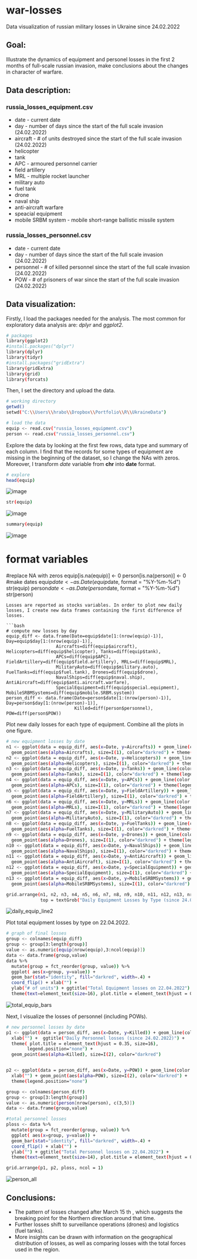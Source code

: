 # war-losses
Data visualization of russian military losses in Ukraine since 24.02.2022

## Goal:
Illustrate the dynamics of equipment and personel losses in the first 2 months of full-scale russian invasion, make conclusions about the changes in character of warfare. 

## Data description:

### russia_losses_equipment.csv

* date - current date
* day - number of days since the start of the full scale invasion (24.02.2022)
* aircraft - # of units destroyed since the start of the full scale invasion (24.02.2022)
* helicopter
* tank
* APC - armoured personnel carrier
* field artillery
* MRL - multiple rocket launcher
* military auto
* fuel tank
* drone
* naval ship
* anti-aircraft warfare
* speacial equipment
* mobile SRBM system - mobile short-range ballistic missile system


### russia_losses_personnel.csv

* date - current date
* day - number of days since the start of the full scale invasion (24.02.2022)
* personnel - # of killed personnel since the start of the full scale invasion (24.02.2022)
* POW - # of prisoners of war since the start of the full scale invasion (24.02.2022)


## Data visualization:

Firstly, I load the packages needed for the analysis. The most common for exploratory data analysis are: *dplyr* and *ggplot2*.

```bash
# packages
library(ggplot2)
#install.packages("dplyr")
library(dplyr)
library(tidyr)
#install.packages("gridExtra")
library(gridExtra)
library(grid)
library(forcats)
```

Then, I set the directory and upload the data.

```bash
# working directory
getwd()
setwd("C:\\Users\\hrabo\\Dropbox\\Portfolio\\R\\UkraineData")

# load the data
equip <- read.csv("russia_losses_equipment.csv")
person <- read.csv("russia_losses_personnel.csv")
```
Explore the data by looking at the first few rows, data type and summary of each column. I find that the records for some types of equipment are missing in the beginning of the dataset, so I change the NAs with zeros. Moreover, I transform *date* variable from **chr** into **date** format. 

```bash
# explore
head(equip)
```
![image](https://user-images.githubusercontent.com/77570308/167725962-8e7c479c-a2e9-45ed-bccd-203c5ca9fae6.png)

```bash
str(equip)
```
![image](https://user-images.githubusercontent.com/77570308/167725028-23d98fb6-f24f-4296-9a04-7908b714c357.png)

```bash
summary(equip)
```
![image](https://user-images.githubusercontent.com/77570308/167725844-a6ca0c80-ee37-41a4-953c-f715c84c9507.png)

# format variables

#replace NA with zeros
equip[is.na(equip)] <- 0
person[is.na(person)] <- 0
#make dates
equip$date <- as.Date(equip$date,
                       format = "%Y-%m-%d")
str(equip)
person$date <- as.Date(person$date,
                      format = "%Y-%m-%d")
str(person)
```
Losses are reported as stocks variables. In order to plot new daily losses, I create new data frames containing the first difference of losses.

```bash
# compute new losses by day
equip_diff <- data.frame(Date=equip$date[1:(nrow(equip)-1)], Day=equip$day[1:(nrow(equip)-1)],
                   Aircrafts=diff(equip$aircraft), Helicopters=diff(equip$helicopter), Tanks=diff(equip$tank),
                   APCs=diff(equip$APC), FieldArtillery=diff(equip$field.artillery), MRLs=diff(equip$MRL),
                   MilitaryAuto=diff(equip$military.auto), FuelTanks=diff(equip$fuel.tank), Drones=diff(equip$drone),
                   NavalShips=diff(equip$naval.ship), AntiAircraft=diff(equip$anti.aircraft.warfare),
                   SpecialEquipment=diff(equip$special.equipment), MobileSRBMSystems=diff(equip$mobile.SRBM.system))
person_diff <- data.frame(Date=person$date[1:(nrow(person)-1)], Day=person$day[1:(nrow(person)-1)],
                          Killed=diff(person$personnel), POW=diff(person$POW))
``` 
Plot new daily losses for each type of equipment. Combine all the plots in one figure. 

```bash
# new equipment losses by date
n1 <- ggplot(data = equip_diff, aes(x=Date, y=Aircrafts)) + geom_line(color = "darkred") + xlab("") +
  geom_point(aes(alpha=Aircrafts), size=I(1), color="darkred") + theme(legend.position="none")
n2 <- ggplot(data = equip_diff, aes(x=Date, y=Helicopters)) + geom_line(color = "darkred") + xlab("") +
  geom_point(aes(alpha=Helicopters), size=I(1), color="darkred") + theme(legend.position="none")
n3 <- ggplot(data = equip_diff, aes(x=Date, y=Tanks)) + geom_line(color = "darkred") + xlab("") +
  geom_point(aes(alpha=Tanks), size=I(1), color="darkred") + theme(legend.position="none")
n4 <- ggplot(data = equip_diff, aes(x=Date, y=APCs)) + geom_line(color = "darkred")  + xlab("") +
  geom_point(aes(alpha=APCs), size=I(1), color="darkred") + theme(legend.position="none")
n5 <- ggplot(data = equip_diff, aes(x=Date, y=FieldArtillery)) + geom_line(color = "darkred") + xlab("") +
  geom_point(aes(alpha=FieldArtillery), size=I(1), color="darkred") + theme(legend.position="none")
n6 <- ggplot(data = equip_diff, aes(x=Date, y=MRLs)) + geom_line(color = "darkred") + xlab("") +
  geom_point(aes(alpha=MRLs), size=I(1), color="darkred") + theme(legend.position="none")
n7 <- ggplot(data = equip_diff, aes(x=Date, y=MilitaryAuto)) + geom_line(color = "darkred") + xlab("") +
  geom_point(aes(alpha=MilitaryAuto), size=I(1), color="darkred") + theme(legend.position="none")
n8 <- ggplot(data = equip_diff, aes(x=Date, y=FuelTanks)) + geom_line(color = "darkred") + xlab("") +
  geom_point(aes(alpha=FuelTanks), size=I(1), color="darkred") + theme(legend.position="none")
n9 <- ggplot(data = equip_diff, aes(x=Date, y=Drones)) + geom_line(color = "darkred") + xlab("") +
  geom_point(aes(alpha=Drones), size=I(1), color="darkred") + theme(legend.position="none")
n10 <- ggplot(data = equip_diff, aes(x=Date, y=NavalShips)) + geom_line(color = "darkred") + xlab("") +
  geom_point(aes(alpha=NavalShips), size=I(1), color="darkred") + theme(legend.position="none")
n11 <- ggplot(data = equip_diff, aes(x=Date, y=AntiAircraft)) + geom_line(color = "darkred") + xlab("") +
  geom_point(aes(alpha=AntiAircraft), size=I(1), color="darkred") + theme(legend.position="none")
n12 <- ggplot(data = equip_diff, aes(x=Date, y=SpecialEquipment)) + geom_line(color = "darkred") + xlab("") +
  geom_point(aes(alpha=SpecialEquipment), size=I(1), color="darkred") + theme(legend.position="none")
n13 <- ggplot(data = equip_diff, aes(x=Date, y=MobileSRBMSystems)) + geom_line(color = "darkred") + xlab("") +
  geom_point(aes(alpha=MobileSRBMSystems), size=I(1), color="darkred") + theme(legend.position="none")

grid.arrange(n1, n2, n3, n4, n5, n6, n7, n8, n9, n10, n11, n12, n13, nrow = 5, ncol = 3,
             top = textGrob("Daily Equipment Losses by Type (since 24.02.2022)", gp=gpar(fontsize=16)))
```
![daily_equip_line2](https://user-images.githubusercontent.com/77570308/167730120-5d7d226a-8a7e-4d7d-be7d-786833c9b044.png)

Plot total equipment losses by type on 22.04.2022.

```bash
# graph of final losses
group <- colnames(equip_diff)
group <- group[3:length(group)]
value <- as.numeric(equip[nrow(equip),3:ncol(equip)])
data <- data.frame(group,value)
data %>%
  mutate(group = fct_reorder(group, value)) %>%
  ggplot( aes(x=group, y=value)) +
  geom_bar(stat="identity", fill="darkred", width=.4) +
  coord_flip() + xlab("") +
  ylab("# of units") + ggtitle("Total Equipment losses on 22.04.2022") + 
  theme(text=element_text(size=16), plot.title = element_text(hjust = 0.35))
```
![total_equip_bars](https://user-images.githubusercontent.com/77570308/167730155-51df0c74-1d27-4cd4-af81-e0f12084a0a5.png)

Next, I visualize the losses of personnel (including POWs). 

```bash
# new personnel losses by date
p1 <- ggplot(data = person_diff, aes(x=Date, y=Killed)) + geom_line(color = "darkred") +
  xlab("") +  ggtitle("Daily Personnel losses (since 24.02.2022)") +
  theme( plot.title = element_text(hjust = 0.35, size=16), 
        legend.position="none") + 
  geom_point(aes(alpha=Killed), size=I(2), color="darkred") 


p2 <- ggplot(data = person_diff, aes(x=Date, y=POW)) + geom_line(color = "darkred") +
  xlab("") + geom_point(aes(alpha=POW), size=I(2), color="darkred") +
  theme(legend.position="none")

group <- colnames(person_diff)
group <- group[3:length(group)]
value <- as.numeric(person[nrow(person), c(3,5)])
data <- data.frame(group,value)

#total personnel losses
ploss <- data %>%
  mutate(group = fct_reorder(group, value)) %>%
  ggplot( aes(x=group, y=value)) +
  geom_bar(stat="identity", fill="darkred", width=.4) +
  coord_flip() + xlab("") +
  ylab("") + ggtitle("Total Personnel losses on 22.04.2022") + 
  theme(text=element_text(size=14), plot.title = element_text(hjust = 0.35))

grid.arrange(p1, p2, ploss, ncol = 1)
```

![person_all](https://user-images.githubusercontent.com/77570308/167730577-4f7384a2-6401-4590-a89e-8e20f0355e0f.png)

## Conclusions:

* The pattern of losses changed after March 15 th , which suggests the
breaking point for the Northern direction around that time.
* Further losses shift to surveillance operations (drones) and logistics
(fuel tanks).
* More insights can be drawn with information on the geographical
distribution of losses, as well as comparing losses with the total forces
used in the region.
